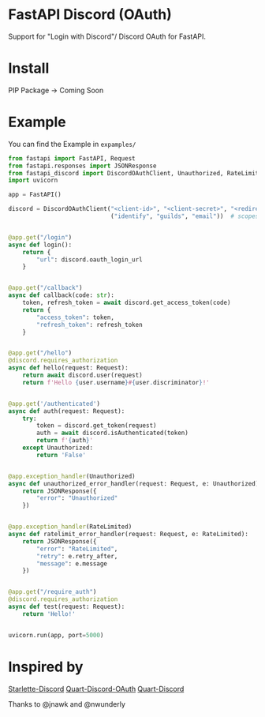 # FastAPI Discord (OAuth)
Support for "Login with Discord"/ Discord OAuth for FastAPI.
# Install
PIP Package -> Coming Soon
# Example
You can find the Example in `expamples/`
```python
from fastapi import FastAPI, Request
from fastapi.responses import JSONResponse
from fastapi_discord import DiscordOAuthClient, Unauthorized, RateLimited
import uvicorn

app = FastAPI()

discord = DiscordOAuthClient("<client-id>", "<client-secret>", "<redirect-url>",
                             ("identify", "guilds", "email"))  # scopes


@app.get("/login")
async def login():
    return {
        "url": discord.oauth_login_url
    }


@app.get("/callback")
async def callback(code: str):
    token, refresh_token = await discord.get_access_token(code)
    return {
        "access_token": token,
        "refresh_token": refresh_token
    }


@app.get("/hello")
@discord.requires_authorization
async def hello(request: Request):
    return await discord.user(request)
    return f'Hello {user.username}#{user.discriminator}!'


@app.get('/authenticated')
async def auth(request: Request):
    try:
        token = discord.get_token(request)
        auth = await discord.isAuthenticated(token)
        return f'{auth}'
    except Unauthorized:
        return 'False'


@app.exception_handler(Unauthorized)
async def unauthorized_error_handler(request: Request, e: Unauthorized):
    return JSONResponse({
        "error": "Unauthorized"
    })


@app.exception_handler(RateLimited)
async def ratelimit_error_handler(request: Request, e: RateLimited):
    return JSONResponse({
        "error": "RateLimited",
        "retry": e.retry_after,
        "message": e.message
    })


@app.get("/require_auth")
@discord.requires_authorization
async def test(request: Request):
    return 'Hello!'


uvicorn.run(app, port=5000)
```
# Inspired by
[Starlette-Discord](https://github.com/nwunderly/starlette-discord)
[Quart-Discord-OAuth](https://github.com/Tert0/Quart-Discord-OAuth/)
[Quart-Discord](https://github.com/jnawk/quart-discord)

Thanks to @jnawk and @nwunderly